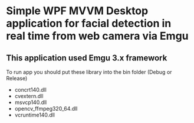 # Simple WPF MVVM Desktop application for facial detection in real time from web camera via Emgu
## This application used Emgu 3.x framework
To run app you should put these library into the bin folder (Debug or Release)
* concrt140.dll
* cvextern.dll
* msvcp140.dll
* opencv_ffmpeg320_64.dll
* vcruntime140.dll
